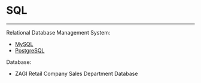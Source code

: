 # SQL
---
Relational Database Management System:  
- [MySQL](https://github.com/ankur715/SQL/tree/master/mysql)   
- [PostgreSQL](https://github.com/ankur715/SQL/tree/master/postgresql)  

Database:
- ZAGI Retail Company Sales Department Database
